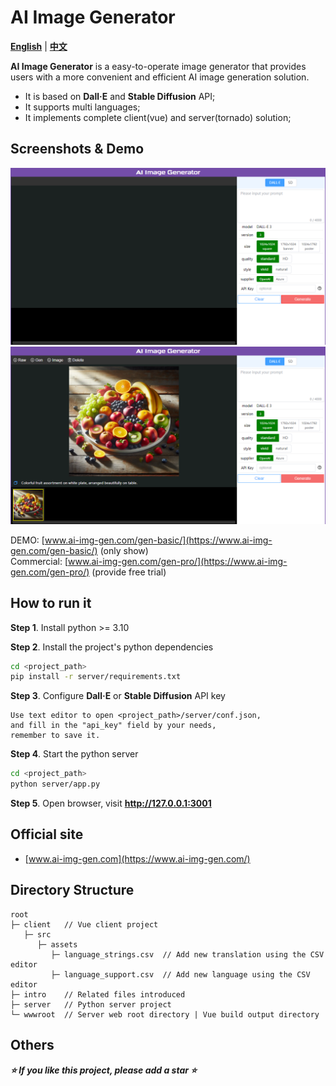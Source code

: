 AI Image Generator
================

**[English](./README.md)** | **[中文](./README_zh.md)**

**AI Image Generator** is a easy-to-operate image generator that provides users with a more convenient and efficient AI image generation solution.  

* It is based on **Dall·E** and **Stable Diffusion** API;
* It supports multi languages;
* It implements complete client(vue) and server(tornado) solution;

Screenshots & Demo
----------------

![AI Image Generator Screenshot 1](./intro/screenshot-1.png "Screenshot 1")
![AI Image Generator Screenshot 2](./intro/screenshot-2.png "Screenshot 2")

DEMO: [www.ai-img-gen.com/gen-basic/](https://www.ai-img-gen.com/gen-basic/) (only show)  
Commercial: [www.ai-img-gen.com/gen-pro/](https://www.ai-img-gen.com/gen-pro/) (provide free trial)

How to run it
----------------

**Step 1**. Install python >= 3.10  
  
**Step 2**. Install the project's python dependencies

```sh
cd <project_path>
pip install -r server/requirements.txt
```

**Step 3**. Configure **Dall·E** or **Stable Diffusion** API key

```text
Use text editor to open <project_path>/server/conf.json,
and fill in the "api_key" field by your needs,
remember to save it.
```

**Step 4**. Start the python server

```sh
cd <project_path>
python server/app.py
```

**Step 5**. Open browser, visit **<http://127.0.0.1:3001>**

Official site
----------------

* [www.ai-img-gen.com](https://www.ai-img-gen.com/)

Directory Structure
----------------

```text
root
├─ client   // Vue client project
   ├─ src
      ├─ assets
         ├─ language_strings.csv  // Add new translation using the CSV editor
         ├─ language_support.csv  // Add new language using the CSV editor
├─ intro    // Related files introduced
├─ server   // Python server project
└─ wwwroot  // Server web root directory | Vue build output directory
```

Others
----------------

***⭐ If you like this project, please add a star ⭐***
